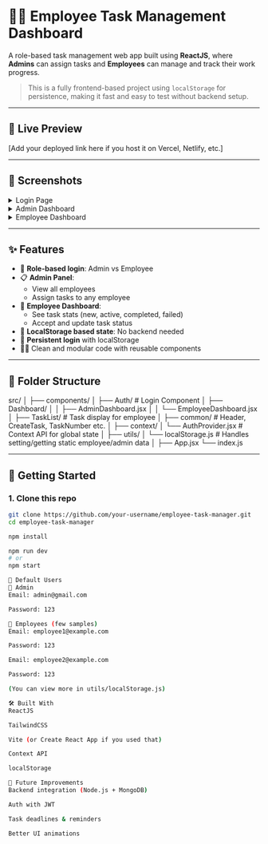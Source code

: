 # 🧑‍💼 Employee Task Management Dashboard

A role-based task management web app built using **ReactJS**, where **Admins** can assign tasks and **Employees** can manage and track their work progress.

> This is a fully frontend-based project using `localStorage` for persistence, making it fast and easy to test without backend setup.

---

## 🔗 Live Preview
[Add your deployed link here if you host it on Vercel, Netlify, etc.]

---

## 📸 Screenshots

<details>
  <summary>Login Page</summary>
  <img src="./screenshots/login.png" width="600"/>
</details>

<details>
  <summary>Admin Dashboard</summary>
  <img src="./screenshots/admin-dashboard.png" width="600"/>
</details>

<details>
  <summary>Employee Dashboard</summary>
  <img src="./screenshots/employee-dashboard.png" width="600"/>
</details>

---

## ✨ Features

- 🔐 **Role-based login**: Admin vs Employee
- 📋 **Admin Panel**:
  - View all employees
  - Assign tasks to any employee
- 👷 **Employee Dashboard**:
  - See task stats (new, active, completed, failed)
  - Accept and update task status
- 💾 **LocalStorage based state**: No backend needed
- 🔁 **Persistent login** with localStorage
- 👨‍💻 Clean and modular code with reusable components

---

## 📂 Folder Structure

src/
│
├── components/
│ ├── Auth/ # Login Component
│ ├── Dashboard/
│ │ ├── AdminDashboard.jsx
│ │ └── EmployeeDashboard.jsx
│ ├── TaskList/ # Task display for employee
│ ├── common/ # Header, CreateTask, TaskNumber etc.
│
├── context/
│ └── AuthProvider.jsx # Context API for global state
│
├── utils/
│ └── localStorage.js # Handles setting/getting static employee/admin data
│
├── App.jsx
└── index.js


---

## 🚀 Getting Started

### 1. Clone this repo

```bash
git clone https://github.com/your-username/employee-task-manager.git
cd employee-task-manager

npm install

npm run dev
# or
npm start

👤 Default Users
🔧 Admin
Email: admin@gmail.com

Password: 123

👷 Employees (few samples)
Email: employee1@example.com

Password: 123

Email: employee2@example.com

Password: 123

(You can view more in utils/localStorage.js)

🛠️ Built With
ReactJS

TailwindCSS

Vite (or Create React App if you used that)

Context API

localStorage

📝 Future Improvements
Backend integration (Node.js + MongoDB)

Auth with JWT

Task deadlines & reminders

Better UI animations
